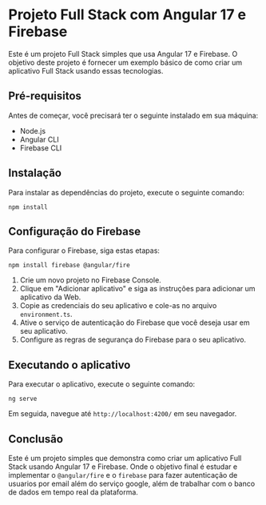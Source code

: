 # Projeto Full Stack com Angular 17 e Firebase


Este é um projeto Full Stack simples que usa Angular 17 e Firebase. O objetivo deste projeto é fornecer um exemplo básico de como criar um aplicativo Full Stack usando essas tecnologias.


## Pré-requisitos


Antes de começar, você precisará ter o seguinte instalado em sua máquina:


- Node.js
- Angular CLI
- Firebase CLI

## Instalação

Para instalar as dependências do projeto, execute o seguinte comando:


```npm install```


## Configuração do Firebase


Para configurar o Firebase, siga estas etapas:


```npm install firebase @angular/fire```


1. Crie um novo projeto no Firebase Console.
2. Clique em "Adicionar aplicativo" e siga as instruções para adicionar um aplicativo da Web.
3. Copie as credenciais do seu aplicativo e cole-as no arquivo `environment.ts`.
4. Ative o serviço de autenticação do Firebase que você deseja usar em seu aplicativo.
5. Configure as regras de segurança do Firebase para o seu aplicativo.


## Executando o aplicativo


Para executar o aplicativo, execute o seguinte comando:


```ng serve```


Em seguida, navegue até `http://localhost:4200/` em seu navegador.


## Conclusão


Este é um projeto simples que demonstra como criar um aplicativo Full Stack usando Angular 17 e Firebase. 
Onde o objetivo final é estudar e implementar o ```@angular/fire``` e o ```firebase``` para fazer autenticação de usuarios por email além do serviço google, além de trabalhar com o banco de dados em tempo real da plataforma.

